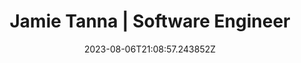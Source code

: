 ---
title: "Jamie Tanna | Software Engineer"
category: "IndieWeb & Personal Blogs"
site_url: https://www.jvt.me/
feed_url: https://www.jvt.me/feed.xml
date: 2023-08-06T21:08:57.243852Z
domain: www.jvt.me

---